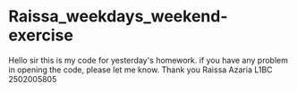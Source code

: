 # Raissa_weekdays_weekend-exercise
Hello sir this is my code for yesterday's homework. if you have any problem in opening the code, please let me know. Thank you
Raissa Azaria L1BC 2502005805
